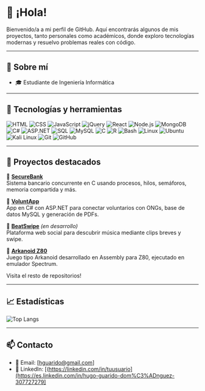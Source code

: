 # 👋 ¡Hola! 

Bienvenido/a a mi perfil de GitHub. Aquí encontrarás algunos de mis proyectos, tanto personales como académicos, donde exploro tecnologías modernas y resuelvo problemas reales con código.

---

## 🧠 Sobre mí

- 🎓 Estudiante de Ingeniería Informática

---

## 🚀 Tecnologías y herramientas

![HTML](https://img.shields.io/badge/-HTML5-E34F26?style=flat&logo=html5&logoColor=white)
![CSS](https://img.shields.io/badge/-CSS3-1572B6?style=flat&logo=css3)
![JavaScript](https://img.shields.io/badge/-JavaScript-F7DF1E?style=flat&logo=javascript&logoColor=black)
![jQuery](https://img.shields.io/badge/-jQuery-0769AD?style=flat&logo=jquery&logoColor=white)
![React](https://img.shields.io/badge/-React-61DAFB?style=flat&logo=react)
![Node.js](https://img.shields.io/badge/-Node.js-339933?style=flat&logo=node.js&logoColor=white)
![MongoDB](https://img.shields.io/badge/-MongoDB-47A248?style=flat&logo=mongodb&logoColor=white)
![C#](https://img.shields.io/badge/-CSharp-239120?style=flat&logo=c-sharp&logoColor=white)
![ASP.NET](https://img.shields.io/badge/-ASP.NET-512BD4?style=flat&logo=dotnet)
![SQL](https://img.shields.io/badge/-SQL-4479A1?style=flat&logo=postgresql&logoColor=white)
![MySQL](https://img.shields.io/badge/-MySQL-00758F?style=flat&logo=mysql)
![C](https://img.shields.io/badge/-C-00599C?style=flat&logo=c&logoColor=white)
![R](https://img.shields.io/badge/-R-276DC3?style=flat&logo=r&logoColor=white)
![Bash](https://img.shields.io/badge/-Bash-4EAA25?style=flat&logo=gnu-bash&logoColor=white)
![Linux](https://img.shields.io/badge/-Linux-FCC624?style=flat&logo=linux&logoColor=black)
![Ubuntu](https://img.shields.io/badge/-Ubuntu-E95420?style=flat&logo=ubuntu&logoColor=white)
![Kali Linux](https://img.shields.io/badge/-Kali_Linux-557C94?style=flat&logo=kali-linux&logoColor=white)
![Git](https://img.shields.io/badge/-Git-F05032?style=flat&logo=git&logoColor=white)
![GitHub](https://img.shields.io/badge/-GitHub-181717?style=flat&logo=github)

---

## 📂 Proyectos destacados

🔹 **[SecureBank](https://github.com/hguarido55/SecureBank_Linux)**  
Sistema bancario concurrente en C usando procesos, hilos, semáforos, memoria compartida y más.  

🔹 **[VoluntApp](https://github.com/hguarido55/VoluntApp)**  
App en C# con ASP.NET para conectar voluntarios con ONGs, base de datos MySQL y generación de PDFs.  

🔹 **[BeatSwipe](https://github.com/hguarido55/beatswipe)** *(en desarrollo)*  
Plataforma web social para descubrir música mediante clips breves y swipe.

🔹 **[Arkanoid Z80](https://github.com/hguarido55/Arkanoid_Z80_Assembly)**  
Juego tipo Arkanoid desarrollado en Assembly para Z80, ejecutado en emulador Spectrum.

Visita el resto de repositorios!

---

## 📈 Estadísticas

![Top Langs](https://github-readme-stats.vercel.app/api/top-langs/?username=hguarido55&layout=compact&theme=radical)

---

## 📫 Contacto

- 📧 Email: [hguarido@gmail.com]
- 💼 LinkedIn: [(https://linkedin.com/in/tuusuario](https://es.linkedin.com/in/hugo-guarido-dom%C3%ADnguez-307727279]
